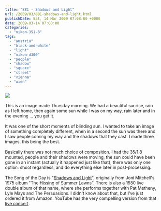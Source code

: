 ```yaml
---
title: "881 - Shadows and Light"
url: /2009/03/881-shadows-and-light.html
publishDate: Sat, 14 Mar 2009 07:08:00 +0000
date: 2009-03-14 07:08:00
categories: 
  - "nikon-351-8"
tags: 
  - "austria"
  - "black-and-white"
  - "light"
  - "nikon-d300"
  - "people"
  - "shadow"
  - "square"
  - "street"
  - "vienna"
  - "wien"
---
```

<a href="https://d25zfm9zpd7gm5.cloudfront.net/1200x1200/2009/20090312_084012_ps.jpg" target="_blank"><img src="https://d25zfm9zpd7gm5.cloudfront.net/0600x0600/2009/20090312_084012_ps.jpg"/></a><br/><br/>This is an image made Thursday morning. We had a beautiful sunrise, rain as I left home, then again some sun while I was on my way, rain later and in the evening ... you get it.<br/><br/>It was one of the short moments of blinding sun. I wanted to take an image of something completely different, when in a second the sun was there and I saw people coming my way and the shadows that they cast. I made three images, this being the best.<br/><br/> Basically there was not much choice of composition. I had the 35/1.8 mounted, people and their shadows were moving, the sun could have been gone in an instant (actually it happened just like that), there was only one option: shoot regardless, and do everything else later in post-processing.<br/><br/>The Song of the Day is "<a href="http://www.lyricsmode.com/lyrics/j/joni_mitchell/shadows_and_light.html" target="_blank">Shadows and Light</a>", originally from Joni Mitchell's 1975 album "The Hissing of Summer Lawns". There is also a 1980 live double album of that name, where she performs together with Pat Metheny, Lyle Mays and The Persuasions. I didn't know about that, but I've just ordered it from Amazon. YouTube has the very compelling version from that <a href="http://www.youtube.com/watch?v=fO-aSVFCDxw" target="_blank">live concert</a>.
